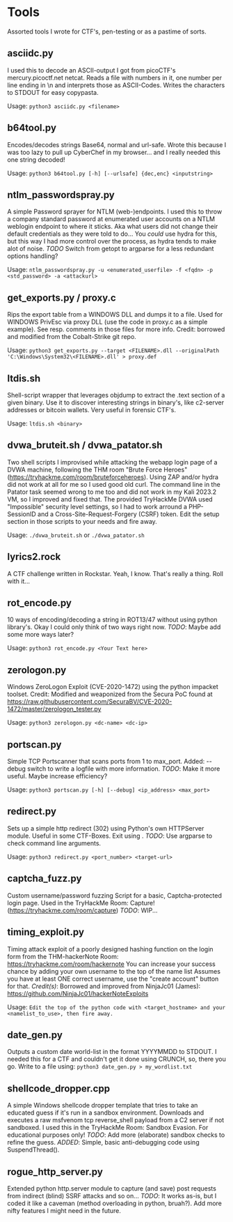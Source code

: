 # Tools
Assorted tools I wrote for CTF's, pen-testing or as a pastime of sorts.


## asciidc.py
I used this to decode an ASCII-output I got from picoCTF's mercury.picoctf.net
netcat. Reads a file with numbers in it, one number per line ending in \n and interprets those as
ASCII-Codes. Writes the characters to STDOUT for easy copypasta.

Usage:
`python3 asciidc.py <filename>`


## b64tool.py
Encodes/decodes strings Base64, normal and url-safe. Wrote this because I was too lazy to pull up
CyberChef in my browser... and I really needed this one string decoded!

Usage:
`python3 b64tool.py [-h] [--urlsafe] {dec,enc} <inputstring>`

## ntlm_passwordspray.py
A simple Password sprayer for NTLM (web-)endpoints.
I used this to throw a company standard password at enumerated user accounts on a NTLM weblogin endpoint to where it sticks. Aka what users did not change their
default credentials as they were told to do...
You _could_ use hydra for this, but this way I had more control over the process,
as hydra tends to make alot of noise.
*TODO* Switch from getopt to argparse for a less redundant options handling?

Usage:
`ntlm_passwordspray.py -u <enumerated_userfile> -f <fqdn> -p <std_password> -a <attackurl>`


## get_exports.py / proxy.c
Rips the export table from a WINDOWS DLL and dumps it to a file. Used for WINDOWS PrivEsc via
proxy DLL (use the code in proxy.c as a simple example). See resp. comments in those files for more info.
Credit: borrowed and modified from the Cobalt-Strike git repo.

Usage:
`python3 get_exports.py --target <FILENAME>.dll --originalPath 'C:\Windows\System32\<FILENAME>.dll' > proxy.def`


## ltdis.sh
Shell-script wrapper that leverages objdump to extract the .text section of a given binary. Use it to discover
interesting strings in binary's, like c2-server addresses or bitcoin wallets. Very useful in forensic CTF's.

Usage:
`ltdis.sh <binary>`


## dvwa_bruteit.sh / dvwa_patator.sh
Two shell scripts I improvised while attacking the webapp login page of a DVWA machine, following the THM room
"Brute Force Heroes" (https://tryhackme.com/room/bruteforceheroes). Using ZAP and/or hydra did not work at all for me
so I used good old curl. The command line in the Patator task seemed wrong to me too and did not work in my
Kali 2023.2 VM, so I improved and fixed that. The provided TryHackMe DVWA used "Impossible" security level settings,
so I had to work arround a PHP-SessionID and a Cross-Site-Request-Forgery (CSRF) token. Edit the setup section in those
scripts to your needs and fire away.

Usage:
`./dvwa_bruteit.sh` or
`./dvwa_patator.sh`


## lyrics2.rock
A CTF challenge written in Rockstar. Yeah, I know. That's really a thing. Roll with it...


## rot_encode.py
10 ways of encoding/decoding a string in ROT13/47 without using python library's. Okay I could only think of two
ways right now. *TODO*: Maybe add some more ways later?

Usage:
`python3 rot_encode.py <Your Text here>`


## zerologon.py
Windows ZeroLogon Exploit (CVE-2020-1472) using the python impacket toolset.
Credit: Modified and weaponized from the Secura PoC found at
https://raw.githubusercontent.com/SecuraBV/CVE-2020-1472/master/zerologon_tester.py

Usage:
`python3 zerologon.py <dc-name> <dc-ip>`


## portscan.py
Simple TCP Portscanner that scans ports from 1 to max_port. 
Added: --debug switch to write a logfile with more information.
*TODO*: Make it more useful. Maybe increase efficiency?

Usage:
`python3 portscan.py [-h] [--debug] <ip_address> <max_port>`


## redirect.py
Sets up a simple http redirect (302) using Python's own HTTPServer module.
Useful in some CTF-Boxes. Exit using <CTRL><C>. *TODO*: Use argparse to check command line arguments.

Usage:
`python3 redirect.py <port_number> <target-url>`


## captcha_fuzz.py
Custom username/password fuzzing Script for a basic, Captcha-protected login page.
Used in the TryHackMe Room: Capture! (https://tryhackme.com/room/capture)
*TODO*: WIP...


## timing_exploit.py
Timing attack exploit of a poorly designed hashing function on the login form from the THM-hackerNote Room:
https://tryhackme.com/room/hackernote
You can increase your success chance by adding your own username to the top of the name list
Assumes you have at least ONE correct username, use the "create account" button for that.
*Credit(s)*: Borrowed and improved from NinjaJc01 (James):
https://github.com/NinjaJc01/hackerNoteExploits

Usage:
`Edit the top of the python code with <target_hostname> and your <namelist_to_use>, then fire away.`


## date_gen.py
Outputs a custom date world-list in the format YYYYMMDD to STDOUT. I needed this for a CTF and couldn't
get it done using CRUNCH, so, there you go. Write to a file using:
`python3 date_gen.py > my_wordlist.txt`


## shellcode_dropper.cpp
A simple Windows shellcode dropper template that tries to take an educated guess if it's run in a sandbox environment.
Downloads and executes a raw msfvenom tcp reverse_shell payload from a C2 server if not sandboxed. I used this in the TryHackMe
Room: Sandbox Evasion. For educational purposes only!
*TODO*: Add more (elaborate) sandbox checks to refine the guess.
*ADDED*: Simple, basic anti-debugging code using SuspendThread().

## rogue_http_server.py
Extended python http.server module to capture (and save) post requests from indirect (blind)
SSRF attacks and so on...
*TODO*: It works as-is, but I coded it like a caveman (method overloading in python, bruah?).
Add more nifty features I might need in the future.

